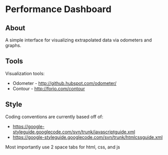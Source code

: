 Performance Dashboard
=====================
## About
A simple interface for visualizing extrapolated data via odometers and graphs.

## Tools
Visualization tools:
* Odometer - http://github.hubspot.com/odometer/
* Contour - http://forio.com/contour

## Style
Coding conventions are currently based off of:
* https://google-styleguide.googlecode.com/svn/trunk/javascriptguide.xml
* https://google-styleguide.googlecode.com/svn/trunk/htmlcssguide.xml

Most importantly use 2 space tabs for html, css, and js

